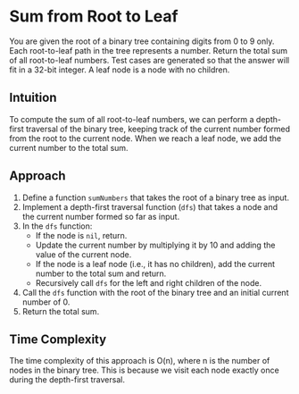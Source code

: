 # Sum from Root to Leaf 

You are given the root of a binary tree containing digits from 0 to 9 only. Each root-to-leaf path in the tree represents a number. Return the total sum of all root-to-leaf numbers. Test cases are generated so that the answer will fit in a 32-bit integer. A leaf node is a node with no children.

## Intuition

To compute the sum of all root-to-leaf numbers, we can perform a depth-first traversal of the binary tree, keeping track of the current number formed from the root to the current node. When we reach a leaf node, we add the current number to the total sum.

## Approach

1. Define a function `sumNumbers` that takes the root of a binary tree as input.
2. Implement a depth-first traversal function (`dfs`) that takes a node and the current number formed so far as input.
3. In the `dfs` function:
   - If the node is `nil`, return.
   - Update the current number by multiplying it by 10 and adding the value of the current node.
   - If the node is a leaf node (i.e., it has no children), add the current number to the total sum and return.
   - Recursively call `dfs` for the left and right children of the node.
4. Call the `dfs` function with the root of the binary tree and an initial current number of 0.
5. Return the total sum.

## Time Complexity

The time complexity of this approach is O(n), where n is the number of nodes in the binary tree. This is because we visit each node exactly once during the depth-first traversal.